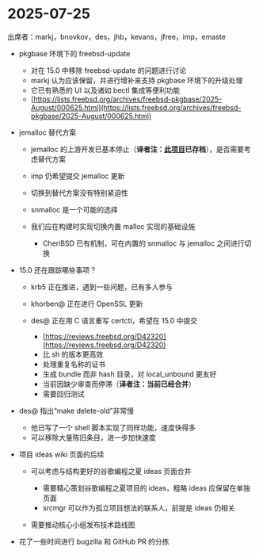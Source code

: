 # 2025-07-25

出席者：markj，bnovkov，des，jhb，kevans，jfree，imp，emaste

* pkgbase 环境下的 freebsd-update

  * 对在 15.0 中移除 freebsd-update 的问题进行讨论
  * markj 认为应该保留，并进行增补来支持 pkgbase 环境下的升级处理
  * 它已有熟悉的 UI 以及诸如 bectl 集成等便利功能
  * [https://lists.freebsd.org/archives/freebsd-pkgbase/2025-August/000625.html](https://lists.freebsd.org/archives/freebsd-pkgbase/2025-August/000625.html)

* jemalloc 替代方案

  * jemalloc 的上游开发已基本停止（**译者注：[此项目](https://github.com/jemalloc/jemalloc)已存档**），是否需要考虑替代方案
  * imp 仍希望提交 jemalloc 更新
  * 切换到替代方案没有特别紧迫性
  * snmalloc 是一个可能的选择
  * 我们应在构建时实现切换内置 malloc 实现的基础设施

    * CheriBSD 已有机制，可在内置的 snmalloc 与 jemalloc 之间进行切换

* 15.0 还在跟踪哪些事项？

  * krb5 正在推进，遇到一些问题，已有多人参与
  * khorben@ 正在进行 OpenSSL 更新
  * des@ 正在用 C 语言重写 certctl，希望在 15.0 中提交

    * [https://reviews.freebsd.org/D42320](https://reviews.freebsd.org/D42320)
    * 比 sh 的版本更高效
    * 处理重复名称的证书
    * 生成 bundle 而非 hash 目录，对 local\_unbound 更友好
    * 当前因缺少审查而停滞（**译者注：当前已经合并**）
    * 需要回归测试

* des@ 指出“make delete-old”非常慢

  * 他已写了一个 shell 脚本实现了同样功能，速度快得多
  * 可以移除大量陈旧条目，进一步加快速度

* 项目 ideas wiki 页面的后续

  * 可以考虑与结构更好的谷歌编程之夏 ideas 页面合并

    * 需要精心策划谷歌编程之夏项目的 ideas，粗略 ideas 应保留在单独页面
    * srcmgr 可以作为孤立项目想法的联系人，前提是 ideas 仍相关
  * 需要推动核心小组发布技术路线图

* 花了一些时间进行 bugzilla 和 GitHub PR 的分拣
